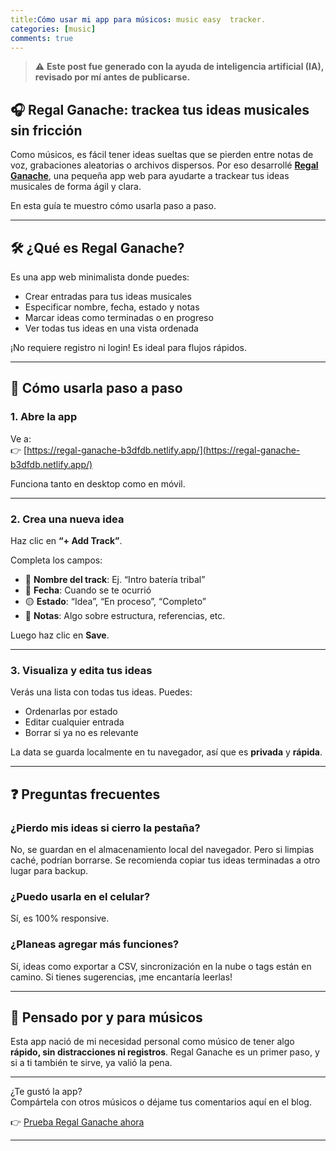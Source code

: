 ```yaml
---
title:Cómo usar mi app para músicos: music easy  tracker.
categories: [music]
comments: true
---
```


> ⚠️ **Este post fue generado con la ayuda de inteligencia artificial (IA), revisado por mí antes de publicarse.**

## 🎧 Regal Ganache: trackea tus ideas musicales sin fricción

Como músicos, es fácil tener ideas sueltas que se pierden entre notas de voz, grabaciones aleatorias o archivos dispersos. Por eso desarrollé **[Regal Ganache](https://regal-ganache-b3dfdb.netlify.app/)**, una pequeña app web para ayudarte a trackear tus ideas musicales de forma ágil y clara.

En esta guía te muestro cómo usarla paso a paso.

---

## 🛠 ¿Qué es Regal Ganache?

Es una app web minimalista donde puedes:

- Crear entradas para tus ideas musicales
- Especificar nombre, fecha, estado y notas
- Marcar ideas como terminadas o en progreso
- Ver todas tus ideas en una vista ordenada

¡No requiere registro ni login! Es ideal para flujos rápidos.

---

## 🚀 Cómo usarla paso a paso

### 1. Abre la app

Ve a:  
👉 [https://regal-ganache-b3dfdb.netlify.app/](https://regal-ganache-b3dfdb.netlify.app/)

Funciona tanto en desktop como en móvil.

---

### 2. Crea una nueva idea

Haz clic en **“+ Add Track”**.

Completa los campos:

- 🎵 **Nombre del track**: Ej. “Intro batería tribal”
- 📅 **Fecha**: Cuando se te ocurrió
- 🟡 **Estado**: “Idea”, “En proceso”, “Completo”
- 📝 **Notas**: Algo sobre estructura, referencias, etc.

Luego haz clic en **Save**.

---

### 3. Visualiza y edita tus ideas

Verás una lista con todas tus ideas. Puedes:

- Ordenarlas por estado
- Editar cualquier entrada
- Borrar si ya no es relevante

La data se guarda localmente en tu navegador, así que es **privada** y **rápida**.

---

## ❓ Preguntas frecuentes

### ¿Pierdo mis ideas si cierro la pestaña?

No, se guardan en el almacenamiento local del navegador. Pero si limpias caché, podrían borrarse. Se recomienda copiar tus ideas terminadas a otro lugar para backup.

### ¿Puedo usarla en el celular?

Sí, es 100% responsive.

### ¿Planeas agregar más funciones?

Sí, ideas como exportar a CSV, sincronización en la nube o tags están en camino. Si tienes sugerencias, ¡me encantaría leerlas!

---

## 🎤 Pensado por y para músicos

Esta app nació de mi necesidad personal como músico de tener algo **rápido, sin distracciones ni registros**. Regal Ganache es un primer paso, y si a ti también te sirve, ya valió la pena.

---

¿Te gustó la app?  
Compártela con otros músicos o déjame tus comentarios aquí en el blog.

👉 [Prueba Regal Ganache ahora](https://regal-ganache-b3dfdb.netlify.app/)

---
